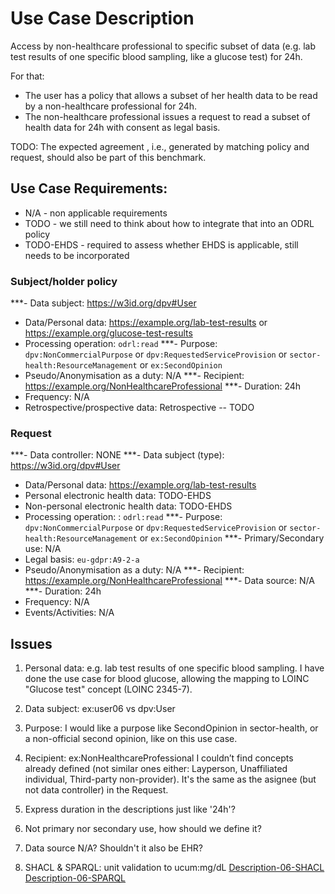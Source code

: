 # Use Case Description

Access by non-healthcare professional to specific subset of data (e.g. lab test results of one specific blood sampling, like a glucose test) for 24h.

For that:
- The user has a policy that allows a subset of her health data to be read by a non-healthcare professional for 24h.
- The non-healthcare professional issues a request to read a subset of health data for 24h with consent as legal basis.

TODO: The expected agreement , i.e., generated by matching policy and request, should also be part of this benchmark.

## Use Case Requirements:

- N/A - non applicable requirements
- TODO - we still need to think about how to integrate that into an ODRL policy
- TODO-EHDS - required to assess whether EHDS is applicable, still needs to be incorporated 

### Subject/holder policy

***- Data subject: <https://w3id.org/dpv#User>
- Data/Personal data: <https://example.org/lab-test-results> or  <https://example.org/glucose-test-results>
- Processing operation: `odrl:read`
***- Purpose: `dpv:NonCommercialPurpose` or `dpv:RequestedServiceProvision` or `sector-health:ResourceManagement` or `ex:SecondOpinion`
- Pseudo/Anonymisation as a duty: N/A
***- Recipient: <https://example.org/NonHealthcareProfessional>
***- Duration: 24h
- Frequency: N/A
- Retrospective/prospective data: Retrospective -- TODO

### Request

***- Data controller: NONE
***- Data subject (type): <https://w3id.org/dpv#User>
- Data/Personal data: <https://example.org/lab-test-results>
- Personal electronic health data: TODO-EHDS
- Non-personal electronic health data: TODO-EHDS
- Processing operation: : `odrl:read`
***- Purpose: `dpv:NonCommercialPurpose` or `dpv:RequestedServiceProvision` or `sector-health:ResourceManagement` or `ex:SecondOpinion`
***- Primary/Secondary use: N/A
- Legal basis: `eu-gdpr:A9-2-a`
- Pseudo/Anonymisation as a duty: N/A
***- Recipient: <https://example.org/NonHealthcareProfessional>
***- Data source: N/A
***- Duration: 24h
- Frequency: N/A
- Events/Activities: N/A

## Issues

1. Personal data: e.g. lab test results of one specific blood sampling. I have done the use case for blood glucose, allowing the mapping to LOINC "Glucose test" concept (LOINC 2345-7).

2. Data subject:
    ex:user06 vs dpv:User

3. Purpose: I would like a purpose like SecondOpinion in sector-health, or a non-official second opinion, like on this use case.

4. Recipient: ex:NonHealthcareProfessional
    I couldn’t find concepts already defined (not similar ones either: Layperson, Unaffiliated individual, Third-party non-provider).
    It's the same as the asignee (but not data controller) in the Request.

5. Express duration in the descriptions just like '24h'?

6. Not primary nor secondary use, how should we define it?

7. Data source N/A? Shouldn't it also be EHR?

8. SHACL & SPARQL: unit validation to ucum:mg/dL
[Description-06-SHACL](./uc-06/uc-06-SHACL/description-06-SHACL.md)
[Description-06-SPARQL](./uc-06/uc-06-SPARQL/description-06-SPARQL.md)
